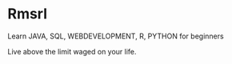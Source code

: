 # Rmsrl
Learn JAVA, SQL, WEBDEVELOPMENT, R, PYTHON for beginners

Live above the limit waged on your life.
